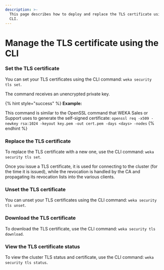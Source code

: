 ```yaml
---
description: >-
  This page describes how to deploy and replace the TLS certificate using the
  CLI.
---
```


# Manage the TLS certificate using the CLI

### Set the TLS certificate

You can set your TLS certificates using the CLI command: `weka security tls set`.

The command receives an unencrypted private key.

{% hint style="success" %}
**Example:**

This command is similar to the OpenSSL command that WEKA Sales or Support uses to generate the self-signed certificate: `openssl req -x509 -newkey rsa:1024 -keyout key.pem -out cert.pem -days <days> -nodes`
{% endhint %}

### Replace the TLS certificate

To replace the TLS certificate with a new one, use the CLI command: `weka security tls set`.

Once you issue a TLS certificate, it is used for connecting to the cluster (for the time it is issued), while the revocation is handled by the CA and propagating its revocation lists into the various clients.

### Unset the TLS certificate

You can unset your TLS certificates using the CLI command: `weka security tls unset`.

### Download the TLS certificate

To download the TLS certificate, use the CLI command: `weka security tls download`.

### View the TLS certificate status

To view the cluster TLS status and certificate, use the CLI command: `weka security tls status`.
